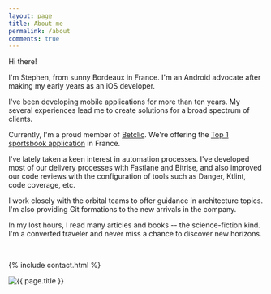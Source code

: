 ```yaml
---
layout: page
title: About me
permalink: /about
comments: true
---
```


<div class="row justify-content-between">
<div class="col-md-8 pr-5">

<p>Hi there!</p>

<p>I'm Stephen, from sunny Bordeaux in France. I'm an Android advocate after making my early years as an iOS developer.</p>

<p>I've been developing mobile applications for more than ten years. My several experiences lead me to create solutions for a broad spectrum of clients.</p>

<p>Currently, I'm a proud member of <a href="https://twitter.com/Betclic?ref_src=twsrc%5Egoogle%7Ctwcamp%5Eserp%7Ctwgr%5Eauthor">Betclic</a>. We're offering the <a href="https://play.google.com/store/apps/details?id=sport.android.betclic.fr">Top 1 sportsbook application</a> in France.</p>

<p>I've lately taken a keen interest in automation processes. I've developed most of our delivery processes with Fastlane and Bitrise, and also improved our code reviews with the configuration of tools such as Danger, Ktlint, code coverage, etc.</p>

<p>I work closely with the orbital teams to offer guidance in architecture topics. I'm also providing Git formations to the new arrivals in the company.</p>

<p>In my lost hours, I read many articles and books -- the science-fiction kind. I'm a converted traveler and never miss a chance to discover new horizons.</p>

<br />

{% include contact.html %}

</div>

<div class="col-md-4">
  <img class="featured-image img-fluid" src="{{ site.baseurl }}/assets/images/me.jpg" alt="{{ page.title }}">
</div>
</div>
